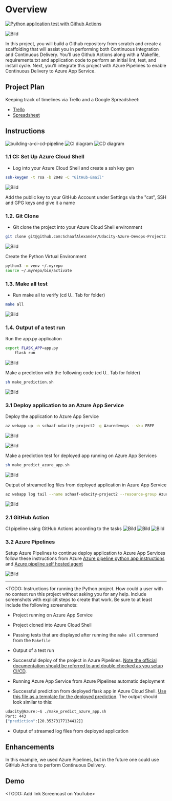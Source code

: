 # Overview

[![Python application test with Github Actions](https://github.com/SchaafAlexander/Udacity-Azure-Devops-Project2/actions/workflows/pythonapp.yml/badge.svg)](https://github.com/SchaafAlexander/Udacity-Azure-Devops-Project2/actions/workflows/pythonapp.yml)

![Bild](./Screenshots/Readme/status.png)

In this project, you will build a Github repository from scratch and create a scaffolding that will assist you in performing both Continuous Integration and Continuous Delivery. You'll use Github Actions along with a Makefile, requirements.txt and application code to perform an initial lint, test, and install cycle. Next, you'll integrate this project with Azure Pipelines to enable Continuous Delivery to Azure App Service.

## Project Plan
Keeping track of timelines via Trello and a Google Spreadsheet:

* [Trello](https://trello.com/invite/b/67f24e0d64e6d99e7c25a2bc/ATTI9374d937d54a8dffae2bf323b6a9f9f77CCBF536/udacity-devops-project2)
* [Spreadsheet](https://docs.google.com/spreadsheets/d/1ANMOdretgMMkiOAh9I9MfvVI8GQpek04MBkQ5Y5fP28/edit?usp=sharing)

## Instructions

![building-a-ci-cd-pipeline](./Screenshots/Readme/building-a-ci-cd-pipeline.png)
![CI diagram](./Screenshots/Readme/ci-diagram.png)
![CD diagram](./Screenshots/Readme/cd-diagram.png)

### 1.1	CI: Set Up Azure Cloud Shell
- Log into your Azure Cloud Shell and create a ssh key gen

```bash
ssh-keygen -t rsa -b 2048 -C "GitHub-Email"
```
![Bild](./Screenshots/Tasks/1-CI-Set-Up-Azure-Cloud-Shell/1-SSH-Keygen.png)

Add the public key to your GitHub Account under Settings via the "cat", SSH and GPG keys and give it a name

### 1.2.	Git Clone
- Git clone the project into your Azure Cloud Shell environment
```bash
git clone git@github.com:SchaafAlexander/Udacity-Azure-Devops-Project2.git
```
![Bild](./Screenshots/Tasks/1-CI-Set-Up-Azure-Cloud-Shell/2-Git-Clone.png)

Create the Python Virtual Environment
```bash
python3 -m venv ~/.myrepo
source ~/.myrepo/bin/activate
```

### 1.3.	Make all test
- Run make all to verify (cd U.. Tab for folder)
```bash
make all
```
![Bild](./Screenshots/Tasks/1-CI-Set-Up-Azure-Cloud-Shell/3-Make-all-test.png)

### 1.4.	Output of a test run
Run the app.py application
```bash
export FLASK_APP=app.py
	flask run
```
![Bild](./Screenshots/Tasks/1-CI-Set-Up-Azure-Cloud-Shell/4-App-py.png)

Make a prediction with the following code (cd U.. Tab for folder)
```bash
sh make_prediction.sh
```
![Bild](./Screenshots/Tasks/1-CI-Set-Up-Azure-Cloud-Shell/5-Prediction.png)

### 3.1 	Deploy application to an Azure App Service
Deploy the application to Azure App Service
```bash
az webapp up -n schaaf-udacity-project2 -g Azuredevops --sku FREE
```

![Bild](./Screenshots/Tasks/3-Continious-Delivery-on-Azure/1-AZ-Webapp.png)


![Bild](./Screenshots/Tasks/3-Continious-Delivery-on-Azure/2-AZ-Webapp-URL.png)


Make a prediction test for deployed app running on Azure App Services
```bash
sh make_predict_azure_app.sh
```

![Bild](./Screenshots/Tasks/3-Continious-Delivery-on-Azure/3-AZ-Webapp-URL-Prediction.png)

Output of streamed log files from deployed application in Azure App Service 
```bash
az webapp log tail --name schaaf-udacity-project2 --resource-group Azuredevops
```

![Bild](./Screenshots/Tasks/3-Continious-Delivery-on-Azure/4-log.png)

### 2.1	GitHub Action
CI pipeline using GitHub Actions according to the tasks
![Bild](./Screenshots/Tasks/2-CI-Configure-GitHub-Actions/1-GitHub-Actions-Build.png)
![Bild](./Screenshots/Tasks/2-CI-Configure-GitHub-Actions/2-GitHub-Actions-Build.png)
![Bild](./Screenshots/Tasks/2-CI-Configure-GitHub-Actions/3-GitHub-Actions-Build-README.png)

### 3.2	Azure Pipelines
Setup Azure Pipelines to continue deploy application to Azure App Services follow these instructions from Azure [Azure pipeline python app instructions](https://docs.microsoft.com/en-us/azure/devops/pipelines/ecosystems/python-webapp?view=azure-devops) and [Azure pipeline self hosted agent](https://learn.microsoft.com/en-us/azure/devops/pipelines/agents/linux-agent?view=azure-devops)

![Bild](./Screenshots/Tasks/3-Continious-Delivery-on-Azure/.png)

-----

<TODO:  Instructions for running the Python project.  How could a user with no context run this project without asking you for any help.  Include screenshots with explicit steps to create that work. Be sure to at least include the following screenshots:

* Project running on Azure App Service

* Project cloned into Azure Cloud Shell

* Passing tests that are displayed after running the `make all` command from the `Makefile`

* Output of a test run

* Successful deploy of the project in Azure Pipelines.  [Note the official documentation should be referred to and double checked as you setup CI/CD](https://docs.microsoft.com/en-us/azure/devops/pipelines/ecosystems/python-webapp?view=azure-devops).

* Running Azure App Service from Azure Pipelines automatic deployment

* Successful prediction from deployed flask app in Azure Cloud Shell.  [Use this file as a template for the deployed prediction](https://github.com/udacity/nd082-Azure-Cloud-DevOps-Starter-Code/blob/master/C2-AgileDevelopmentwithAzure/project/starter_files/flask-sklearn/make_predict_azure_app.sh).
The output should look similar to this:

```bash
udacity@Azure:~$ ./make_predict_azure_app.sh
Port: 443
{"prediction":[20.35373177134412]}
```

* Output of streamed log files from deployed application

> 

## Enhancements

In this example, we used Azure Pipelines, but in the future one could use GitHub Actions to perform Continuous Delivery.

## Demo 

<TODO: Add link Screencast on YouTube>


